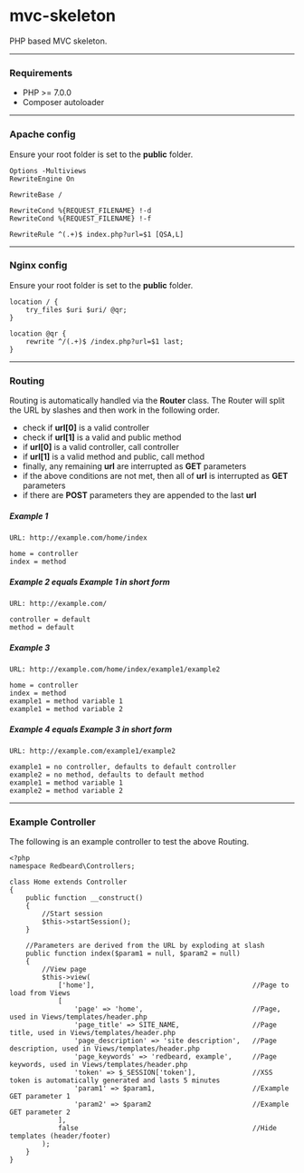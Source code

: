 # mvc-skeleton
PHP based MVC skeleton.

---

### Requirements

* PHP >= 7.0.0
* Composer autoloader

---

### Apache config
Ensure your root folder is set to the **public** folder.

```
Options -Multiviews
RewriteEngine On

RewriteBase /

RewriteCond %{REQUEST_FILENAME} !-d
RewriteCond %{REQUEST_FILENAME} !-f

RewriteRule ^(.+)$ index.php?url=$1 [QSA,L]
```

---

### Nginx config
Ensure your root folder is set to the **public** folder.

```
location / {
    try_files $uri $uri/ @qr;
}

location @qr {
    rewrite ^/(.+)$ /index.php?url=$1 last;
}
```

---

### Routing
Routing is automatically handled via the **Router** class. The Router will split the URL by slashes and then work in the following order.

* check if **url[0]** is a valid controller
* check if **url[1]** is a valid and public method
* if **url[0]** is a valid controller, call controller
* if **url[1]** is a valid method and public, call method
* finally, any remaining **url** are interrupted as **GET** parameters
* if the above conditions are not met, then all of **url** is interrupted as **GET** parameters
* if there are **POST** parameters they are appended to the last **url**

##### Example 1
```
URL: http://example.com/home/index

home = controller
index = method
```

##### Example 2 equals Example 1 in short form
```
URL: http://example.com/

controller = default
method = default
```

##### Example 3
```
URL: http://example.com/home/index/example1/example2

home = controller
index = method
example1 = method variable 1
example1 = method variable 2
```

##### Example 4 equals Example 3 in short form
```
URL: http://example.com/example1/example2

example1 = no controller, defaults to default controller
example2 = no method, defaults to default method
example1 = method variable 1
example2 = method variable 2
```

---

### Example Controller
The following is an example controller to test the above Routing.


```
<?php
namespace Redbeard\Controllers;

class Home extends Controller
{
    public function __construct()
    {
        //Start session
        $this->startSession();
    }
    
    //Parameters are derived from the URL by exploding at slash
    public function index($param1 = null, $param2 = null)
    {
        //View page
        $this->view(
            ['home'],                                       //Page to load from Views
            [
                'page' => 'home',                           //Page, used in Views/templates/header.php
                'page_title' => SITE_NAME,                  //Page title, used in Views/templates/header.php
                'page_description' => 'site description',   //Page description, used in Views/templates/header.php
                'page_keywords' => 'redbeard, example',     //Page keywords, used in Views/templates/header.php
                'token' => $_SESSION['token'],              //XSS token is automatically generated and lasts 5 minutes
                'param1' => $param1,                        //Example GET parameter 1
                'param2' => $param2                         //Example GET parameter 2
            ],
            false                                           //Hide templates (header/footer)
        );
    }
}

```
